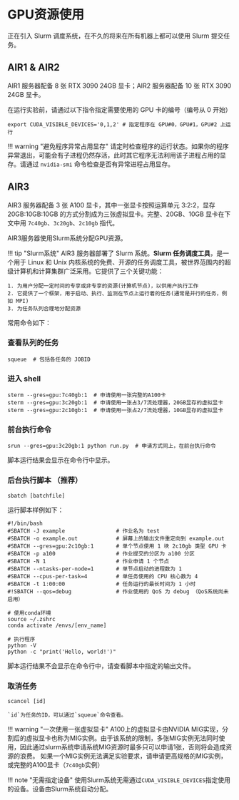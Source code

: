 # GPU资源使用

正在引入 Slurm 调度系统，在不久的将来在所有机器上都可以使用 Slurm 提交任务。

## AIR1 & AIR2

AIR1 服务器配备 8 张 RTX 3090 24GB 显卡；AIR2 服务器配备 10 张 RTX 3090 24GB 显卡。

在运行实验前，请通过以下指令指定需要使用的 GPU 卡的编号（编号从 0 开始）

```shell
export CUDA_VISIBLE_DEVICES='0,1,2' # 指定程序在 GPU#0，GPU#1，GPU#2 上运行
```

!!! warning "避免程序异常占用显存"
    请定时检查程序的运行状态。如果你的程序异常退出，可能会有子进程仍然存活，此时其它程序无法利用该子进程占用的显存。请通过 `nvidia-smi` 命令检查是否有异常进程占用显存。

## AIR3

AIR3 服务器配备 3 张 A100 显卡，其中一张显卡按照运算单元 3:2:2，显存 20GB:10GB:10GB 的方式分割成为三张虚拟显卡。完整、20GB、10GB 显卡在下文中用 `7c40gb`、`3c20gb`、`2c10gb` 指代。

AIR3服务器使用Slurm系统分配GPU资源。

!!! tip "Slurm系统"
    AIR3 服务器部署了 Slurm 系统。**Slurm 任务调度工具**，是一个用于 Linux 和 Unix 内核系统的免费、开源的任务调度工具，被世界范围内的超级计算机和计算集群广泛采用。它提供了三个关键功能：

    1. 为用户分配一定时间的专享或非专享的资源(计算机节点)，以供用户执行工作
    2. 它提供了一个框架，用于启动、执行、监测在节点上运行着的任务(通常是并行的任务，例如 MPI)
    3. 为任务队列合理地分配资源

常用命令如下：

### 查看队列的任务

  ```shell
  squeue  # 包括各任务的 JOBID
  ```

### 进入 shell

  ```shell
  sterm --gres=gpu:7c40gb:1  # 申请使用一张完整的A100卡
  sterm --gres=gpu:3c20gb:1  # 申请使用一张占3/7流处理器，20GB显存的虚拟显卡
  sterm --gres=gpu:2c10gb:1  # 申请使用一张占2/7流处理器，10GB显存的虚拟显卡
  ```

### 前台执行命令

  ```shell
  srun --gres=gpu:3c20gb:1 python run.py  # 申请方式同上，在前台执行命令
  ```

  脚本运行结果会显示在命令行中显示。

### 后台执行脚本 （推荐）

  ```shell
  sbatch [batchfile]
  ```

  运行脚本样例如下：

  ```shell
  #!/bin/bash
  #SBATCH -J example                # 作业名为 test
  #SBATCH -o example.out            # 屏幕上的输出文件重定向到 example.out
  #SBATCH --gres=gpu:2c10gb:1       # 单个节点使用 1 块 2c10gb 类型 GPU 卡
  #SBATCH -p a100                   # 作业提交的分区为 a100 分区
  #SBATCH -N 1                      # 作业申请 1 个节点
  #SBATCH --ntasks-per-node=1       # 单节点启动的进程数为 1
  #SBATCH --cpus-per-task=4         # 单任务使用的 CPU 核心数为 4
  #SBATCH -t 1:00:00                # 任务运行的最长时间为 1 小时
  #!SBATCH --qos=debug              # 作业使用的 QoS 为 debug （QoS系统尚未启用）
  
  # 使用conda环境
  source ~/.zshrc
  conda activate /envs/[env_name]
  
  # 执行程序
  python -V                    
  python -c "print('Hello, world!')"
  ```

  脚本运行结果不会显示在命令行中，请查看脚本中指定的输出文件。

### 取消任务

  ```shell
  scancel [id]
  ```

	`id`为任务的ID，可以通过`squeue`命令查看。

!!! warning "一次使用一张虚拟显卡"
    A100上的虚拟显卡由NVIDIA MIG实现，分割后的虚拟显卡也称为MIG实例。由于该系统的限制，多张MIG实例无法同时使用，因此通过slurm系统申请系统MIG资源时最多只可以申请1张，否则将会造成资源的浪费。
    如果一个MIG实例无法满足实验要求，请申请更高规格的MIG实例，或完整的A100显卡（`7c40gb`实例）

!!! note "无需指定设备"
    使用Slurm系统无需通过`CUDA_VISIBLE_DEVICES`指定使用的设备。设备由Slurm系统自动分配。
